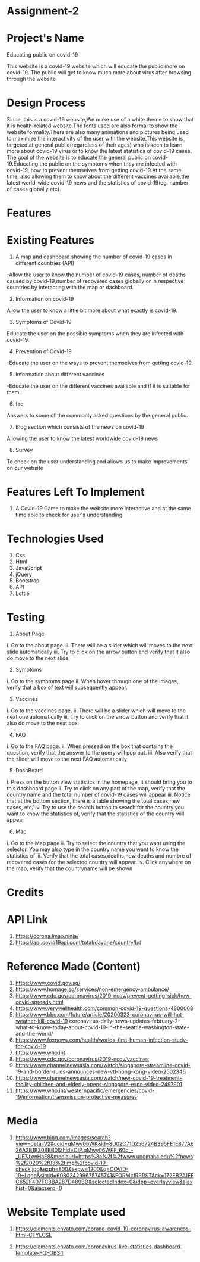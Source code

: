 # Assignment-2

# Project's Name
Educating public on covid-19

This website is a covid-19 website which will educate the public more on covid-19. The public will get to know much more about virus after browsing through the website

# Design Process
Since, this is a covid-19 website,We make use of a white theme to show that it is health-related website.The fonts used are also formal to show the website formality.There are also many animations and pictures being used to maximize the interactivity of the user with the website.This website is targeted at general public(regardless of their ages) who is keen to learn more about covid-19 virus or to know the latest statistics of covid-19 cases. The goal of the website is to educate the general public on covid-19.Educating the public on the symptoms when they are infected with covid-19, how to prevent themselves from getting covid-19.At the same time, also allowing them to know about the different vaccines available,the latest world-wide covid-19 news and the statistics of covid-19(eg. number of cases globally etc).

# Features

# Existing Features
1. A map and dashboard showing the number of covid-19 cases in different countries (API)

-Allow the user to know the number of covid-19 cases, number of deaths caused by covid-19,number of recovered cases globally or in respective countries by interacting with the map or dashboard.

2. Information on covid-19

Allow the user to know a little bit more about what exactly is covid-19.

3. Symptoms of Covid-19

Educate the user on the possible symptoms when they are infected with covid-19.

4. Prevention of Covid-19

-Educate the user on the ways to prevent themselves from getting covid-19.

5. Information about different vaccines

-Educate the user on the different vaccines available and if it is suitable for them. 

6. faq

Answers to some of the commonly asked questions by the general public.

7. Blog section which consists of the news on covid-19

Allowing the user to know the latest worldwide covid-19 news 

8. Survey

To check on the user understanding and allows us to make improvements on our website

# Features Left To Implement

1.  A Covid-19 Game to make the website more interactive and at the same time able to check for user's understanding


# Technologies Used
1. Css
2. Html
3. JavaScript
4. jQuery
5. Bootstrap
6. API
7. Lottie

# Testing

1. About Page

i. Go to the about page.
ii. There will be a slider which will moves to the next slide automatically
iii. Try to click on the arrow button and verify that it also do move to the next slide

2. Symptoms

i. Go to the symptoms page
ii. When hover through one of the images, verify that a box of text will
subsequently appear.

3. Vaccines 

i. Go to the vaccines page.
ii. There will be a slider which will move to the next one automatically
iii. Try to click on the arrow button and verify that it also do move to the next box

4. FAQ 

i. Go to the FAQ page.
ii. When pressed on the box that contains the question, verify that the answer to the query will pop out.
iii. Also verify that the slider will move to the next FAQ automatically


5. DashBoard

i. Press on the button view statistics in the homepage, it should bring you to this dashboard page
ii. Try to click on any part of the map, verify that the country name and the total number of covid-19 cases will appear
iii. Notice that at the bottom section, there is a table showing the total cases,new cases, etc/
iv. Try to use the search button to search for the country you want to know the statistics of, verify that the statistics of the country will appear

6. Map

i. Go to the Map page
ii. Try to select the country that you want using the selector. You may also type in the country name you want to know the statistics of
iii. Verify that the total cases,deaths,new deaths and numbre of recovered cases for the selected country will appear.
iv. Click anywhere on the map, verify that the countryname will be shown



# Credits


# API Link
1. https://corona.lmao.ninja/
2. https://api.covid19api.com/total/dayone/country/bd

# Reference Made (Content)
1. https://www.covid.gov.sg/
2. https://www.homage.sg/services/non-emergency-ambulance/
3. https://www.cdc.gov/coronavirus/2019-ncov/prevent-getting-sick/how-covid-spreads.html
4. https://www.verywellhealth.com/common-covid-19-questions-4800068
5. https://www.bbc.com/future/article/20200323-coronavirus-will-hot-weather-kill-covid-19
coronavirus-daily-news-updates-february-2-what-to-know-today-about-covid-19-in-the-seattle-washington-state-and-the-world/
6. https://www.foxnews.com/health/worlds-first-human-infection-study-for-covid-19
7. https://www.who.int
8. https://www.cdc.gov/coronavirus/2019-ncov/vaccines
9. https://www.channelnewsasia.com/watch/singapore-streamline-covid-19-and-border-rules-announces-new-vtl-hong-kong-video-2502346
10. https://www.channelnewsasia.com/watch/new-covid-19-treatment-facility-children-and-elderly-opens-singapore-expo-video-2497901
11. https://www.who.int/westernpacific/emergencies/covid-19/information/transmission-protective-measures

# Media
1. https://www.bing.com/images/search?view=detailV2&ccid=qMwy06WK&id=8D02C71D256724B395FE1E877A626A2B1B30BBB0&thid=OIP.qMwy06WKF_60d_-_UF7JxwHaE8&mediaurl=https%3a%2f%2fwww.unomaha.edu%2fnews%2f2020%2f03%2fimg%2fcovid-19-check.jpg&exph=800&expw=1200&q=COVID-19+Logo&simid=608024299675745741&FORM=IRPRST&ck=172EB2A1FFC652F407FC8BA287D489BD&selectedIndex=0&idpp=overlayview&ajaxhist=0&ajaxserp=0 


# Website Template used

1. https://elements.envato.com/corano-covid-19-coronavirus-awareness-html-CFYLCSL

2. https://elements.envato.com/coronavirus-live-statistics-dashboard-template-FQFQB34



